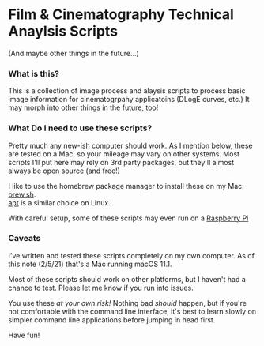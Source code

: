 # Film & Cinematography Technical Anaylsis Scripts
(And maybe other things in the future...)

### What is this?
This is a collection of image process and alaysis scripts to process basic image information for cinematogrpahy applicatoins (DLogE curves, etc.)  It may morph into other things in the future, too!

### What Do I need to use these scripts?
Pretty much any new-ish computer should work.  As I mention below, these are tested on a Mac, so your mileage may vary on other systems.  Most scripts I'll put here may rely on 3rd party packages, but they'll almost always be open source (and free!)

I like to use the homebrew package manager to install these on my Mac: [brew.sh](https://brew.sh).  
[apt](https://en.wikipedia.org/wiki/APT_(software)) is a similar choice on Linux.

With careful setup, some of these scripts may even run on a [Raspberry Pi](https://www.raspberrypi.org)

### Caveats
I've written and tested these scripts completely on my own computer.  As of this note (2/5/21) that's a Mac running macOS 11.1.

Most of these scripts should work on other platforms, but I haven't had a chance to test. Please let me know if you run into issues.

You use these _at your own risk!_  Nothing bad _should_ happen, but if you're not comfortable with the command line interface, it's best to learn slowly on simpler command line applications before jumping in head first.

Have fun!